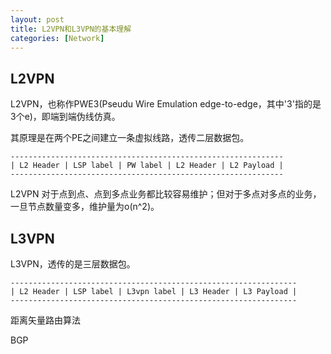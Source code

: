 ```yaml
---
layout: post
title: L2VPN和L3VPN的基本理解
categories: [Network]
---
```


## L2VPN

L2VPN，也称作PWE3(Pseudu Wire Emulation edge-to-edge，其中'3'指的是3个e)，即端到端伪线仿真。

其原理是在两个PE之间建立一条虚拟线路，透传二层数据包。

```
-------------------------------------------------------------
| L2 Header | LSP label | PW label | L2 Header | L2 Payload |
-------------------------------------------------------------
```

L2VPN 对于点到点、点到多点业务都比较容易维护；但对于多点对多点的业务，一旦节点数量变多，维护量为o(n^2)。



## L3VPN

L3VPN，透传的是三层数据包。

```
----------------------------------------------------------------
| L2 Header | LSP label | L3vpn label | L3 Header | L3 Payload |
----------------------------------------------------------------
```

距离矢量路由算法

BGP